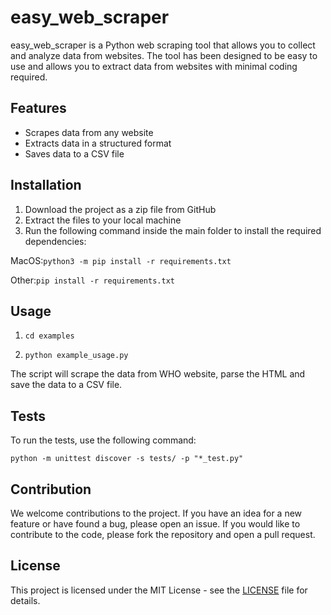 # easy_web_scraper

easy_web_scraper is a Python web scraping tool that allows you to collect and analyze data from websites. The tool has been designed to be easy to use and allows you to extract data from websites with minimal coding required.

## Features

- Scrapes data from any website
- Extracts data in a structured format
- Saves data to a CSV file

## Installation

1. Download the project as a zip file from GitHub
2. Extract the files to your local machine
3. Run the following command inside the main folder to install the required dependencies:

MacOS:`python3 -m pip install -r requirements.txt`

Other:`pip install -r requirements.txt`

## Usage

1. `cd examples`

2. `python example_usage.py`


The script will scrape the data from WHO website, parse the HTML and save the data to a CSV file.

## Tests

To run the tests, use the following command:

`python -m unittest discover -s tests/ -p "*_test.py"`


## Contribution

We welcome contributions to the project. If you have an idea for a new feature or have found a bug, please open an issue. If you would like to contribute to the code, please fork the repository and open a pull request.

## License

This project is licensed under the MIT License - see the [LICENSE](LICENSE) file for details.
